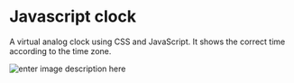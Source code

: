 ﻿# Javascript clock
 A virtual analog clock using CSS and JavaScript. It shows the correct time according to the time zone.
 
 
![enter image description here](https://i.ibb.co/GHQSH6K/css-js-clock.png)
